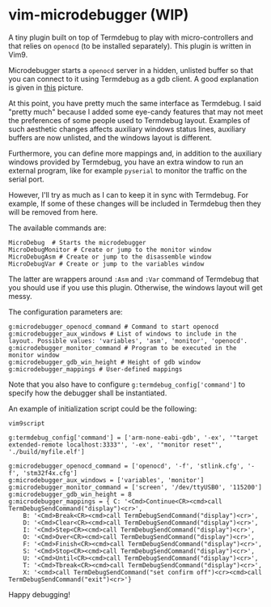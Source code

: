 # vim-microdebugger (WIP)

A tiny plugin built on top of Termdebug to play with micro-controllers and
that relies on `openocd` (to be installed separately). This plugin is written
in Vim9.

Microdebugger starts a `openocd` server in a hidden, unlisted buffer so that
you can connect to it using Termdebug as a gdb client. A good explanation is
given in
[this](https://stackoverflow.com/questions/38033130/how-to-use-the-gdb-gnu-debugger-and-openocd-for-microcontroller-debugging-fr)
picture.

At this point, you have pretty much the same interface as Termdebug. I said
"pretty much" because I added some eye-candy features that may not meet the
preferences of some people used to Termdebug layout. Examples of such
aesthetic changes affects auxiliary windows status lines, auxiliary buffers
are now unlisted, and the windows layout is different.

Furthermore, you can define more mappings and, in addition to the auxiliary
windows provided by Termdebug, you have an extra window to run an external
program, like for example `pyserial` to monitor the traffic on the serial
port.

However, I'll try as much as I can to keep it in sync with Termdebug. For
example, If some of these changes will be included in Termdebug then they will
be removed from here.

The available commands are:

```
MicroDebug  # Starts the microdebugger
MicroDebugMonitor # Create or jump to the monitor window
MicroDebugAsm # Create or jump to the disassemble window
MicroDebugVar # Create or jump to the variables window
```

The latter are wrappers around `:Asm` and `:Var` command of Termdebug that you
should use if you use this plugin. Otherwise, the windows layout will get
messy.

The configuration parameters are:

```
g:microdebugger_openocd_command # Command to start openocd
g:microdebugger_aux_windows # List of windows to include in the layout. Possible values: 'variables', 'asm', 'monitor', 'openocd'.
g:microdebugger_monitor_command # Program to be executed in the monitor window
g:microdebugger_gdb_win_height # Height of gdb window
g:microdebugger_mappings # User-defined mappings
```

Note that you also have to configure `g:termdebug_config['command']` to
specify how the debugger shall be instantiated.

An example of initialization script could be the following:

```
vim9script

g:termdebug_config['command'] = ['arm-none-eabi-gdb', '-ex', '"target extended-remote localhost:3333"', '-ex', '"monitor reset"', './build/myfile.elf']

g:microdebugger_openocd_command = ['openocd', '-f', 'stlink.cfg', '-f', 'stm32f4x.cfg']
g:microdebugger_aux_windows = ['variables', 'monitor']
g:microdebugger_monitor_command = ['screen', '/dev/ttyUSB0', '115200']
g:microdebugger_gdb_win_height = 8
g:microdebugger_mappings = { C: '<Cmd>Continue<CR><cmd>call TermDebugSendCommand("display")<cr>',
    B: '<Cmd>Break<CR><cmd>call TermDebugSendCommand("display")<cr>',
    D: '<Cmd>Clear<CR><cmd>call TermDebugSendCommand("display")<cr>',
    I: '<Cmd>Step<CR><cmd>call TermDebugSendCommand("display")<cr>',
    O: '<Cmd>Over<CR><cmd>call TermDebugSendCommand("display")<cr>',
    F: '<Cmd>Finish<CR><cmd>call TermDebugSendCommand("display")<cr>',
    S: '<Cmd>Stop<CR><cmd>call TermDebugSendCommand("display")<cr>',
    U: '<Cmd>Until<CR><cmd>call TermDebugSendCommand("display")<cr>',
    T: '<Cmd>Tbreak<CR><cmd>call TermDebugSendCommand("display")<cr>',
    X: '<cmd>call TermDebugSendCommand("set confirm off")<cr><cmd>call TermDebugSendCommand("exit")<cr>'}
```

Happy debugging!

